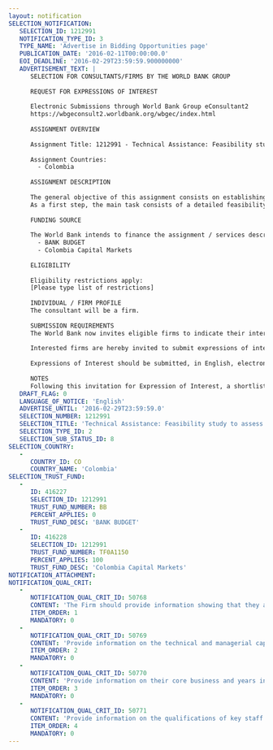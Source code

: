 ```yaml
---
layout: notification
SELECTION_NOTIFICATION: 
   SELECTION_ID: 1212991
   NOTIFICATION_TYPE_ID: 3
   TYPE_NAME: 'Advertise in Bidding Opportunities page'
   PUBLICATION_DATE: '2016-02-11T00:00:00.0'
   EOI_DEADLINE: '2016-02-29T23:59:59.900000000'
   ADVERTISEMENT_TEXT: |
      SELECTION FOR CONSULTANTS/FIRMS BY THE WORLD BANK GROUP
      
      REQUEST FOR EXPRESSIONS OF INTEREST
      
      Electronic Submissions through World Bank Group eConsultant2
      https://wbgeconsult2.worldbank.org/wbgec/index.html
      
      ASSIGNMENT OVERVIEW
      
      Assignment Title: 1212991 - Technical Assistance: Feasibility study to assess the viability of securitizing rural microloans to expand credit to rural areas in Colombia
      
      Assignment Countries:
        - Colombia
      
      ASSIGNMENT DESCRIPTION
      
      The general objective of this assignment consists on establishing a term funding platform through the securitization of microloan portfolios currently under specialized Colombian microcredit providing banks, thus enabling such financial institutions to diversify their sources of funding and provide liquidity to the microloan market with the objective of being able to expand credit to rural areas. 
      As a first step, the main task consists of a detailed feasibility study to assess the viability of securitizing microloans serviced by specified regulated financial institutions in Colombia.
      
      FUNDING SOURCE
      
      The World Bank intends to finance the assignment / services described below under the following trust fund(s):
        - BANK BUDGET
        - Colombia Capital Markets
      
      ELIGIBILITY
      
      Eligibility restrictions apply:
      [Please type list of restrictions]
      
      INDIVIDUAL / FIRM PROFILE
      The consultant will be a firm. 
      
      SUBMISSION REQUIREMENTS
      The World Bank now invites eligible firms to indicate their interest in providing the services.  Interested firms must provide information indicating that they are qualified to perform the services (brochures, description of similar assignments, experience in similar conditions, availability of appropriate skills among staff, etc. for firms; CV and cover letter for individuals).  Please note that the total size of all attachments should be less than 5MB.  Consultants may associate to enhance their qualifications.
      
      Interested firms are hereby invited to submit expressions of interest.
      
      Expressions of Interest should be submitted, in English, electronically through World Bank Group eTendering (https://wbgeconsult2.worldbank.org/wbgec/index.html)
      
      NOTES
      Following this invitation for Expression of Interest, a shortlist of qualified firms will be formally invited to submit proposals.  Shortlisting and selection will be subject to the availability of funding.
   DRAFT_FLAG: 0
   LANGUAGE_OF_NOTICE: 'English'
   ADVERTISE_UNTIL: '2016-02-29T23:59:59.0'
   SELECTION_NUMBER: 1212991
   SELECTION_TITLE: 'Technical Assistance: Feasibility study to assess the viability of securitizing rural microloans to expand credit to rural areas in Colombia'
   SELECTION_TYPE_ID: 2
   SELECTION_SUB_STATUS_ID: 8
SELECTION_COUNTRY: 
   - 
      COUNTRY_ID: CO
      COUNTRY_NAME: 'Colombia'
SELECTION_TRUST_FUND: 
   - 
      ID: 416227
      SELECTION_ID: 1212991
      TRUST_FUND_NUMBER: BB
      PERCENT_APPLIES: 0
      TRUST_FUND_DESC: 'BANK BUDGET'
   - 
      ID: 416228
      SELECTION_ID: 1212991
      TRUST_FUND_NUMBER: TF0A1150
      PERCENT_APPLIES: 100
      TRUST_FUND_DESC: 'Colombia Capital Markets'
NOTIFICATION_ATTACHMENT: 
NOTIFICATION_QUAL_CRIT: 
   - 
      NOTIFICATION_QUAL_CRIT_ID: 50768
      CONTENT: 'The Firm should provide information showing that they are qualified in the field of the assignment. They should showcase relevant international experience in securitization structuring and evaluation processes, policies, guidelines and methodologies information showing that they are qualified in the field of the assignment.'
      ITEM_ORDER: 1
      MANDATORY: 0
   - 
      NOTIFICATION_QUAL_CRIT_ID: 50769
      CONTENT: 'Provide information on the technical and managerial capabilities of the firm. Include experience in the Latin American and Caribbean (LAC) region.'
      ITEM_ORDER: 2
      MANDATORY: 0
   - 
      NOTIFICATION_QUAL_CRIT_ID: 50770
      CONTENT: 'Provide information on their core business and years in business.'
      ITEM_ORDER: 3
      MANDATORY: 0
   - 
      NOTIFICATION_QUAL_CRIT_ID: 50771
      CONTENT: 'Provide information on the qualifications of key staff relevant to this assignment, including legal-institutional-financial securitization framework Colombia, Securitization structures and Spanish language abilities.'
      ITEM_ORDER: 4
      MANDATORY: 0
---
```

